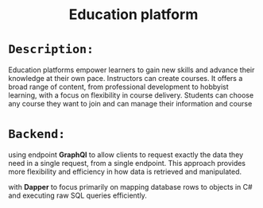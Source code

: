 <h1 align="center">  Education platform</h1>

#  `Description:`

Education platforms empower learners to gain new skills and advance their knowledge at their own pace. Instructors can create courses. It offers a broad range of content, from professional development to hobbyist learning, with a focus on flexibility in course delivery. Students can choose any course they want to join and can manage their information and course

#  `Backend:`
using endpoint  <b>GraphQl</b> to allow clients to request exactly the data they need in a single request, from a single endpoint. This approach provides more flexibility and efficiency in how data is retrieved and manipulated.

with <b>Dapper</b> to focus primarily on mapping database rows to objects in C# and executing raw SQL queries efficiently.
